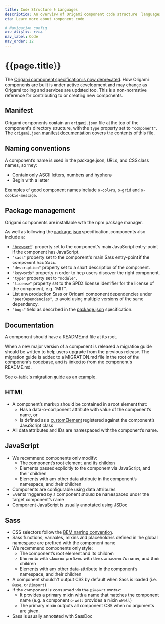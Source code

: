 ```yaml
---
title: Code Structure & Languages
description: An overview of Origami component code structure, languages, and conventions.
cta: Learn more about component code

# Navigation config
nav_display: true
nav_label: Code
nav_order: 12
---
```


# {{page.title}}

The <a href="https://origami.ft.com/blog/2021/06/01/newsletter/#the-origami-specification-is-no-more">Origami component specification is now deprecated</a>. How Origami components are built is under active development and may change as Origami tooling and services are updated too. This is a non-normative reference for contributing to or creating new components.

## Manifest

Origami components contain an `origami.json` file at the top of the
component's directory structure, with the `type` property set to `"component"`. The [`origami.json` manifest documentation](/docs/manifests/origami-json/) covers the contents of this file.

## Naming conventions

A component’s name is used in the package.json, URLs, and CSS class names, so they:

- Contain only ASCII letters, numbers and hyphens
- Begin with a letter

<aside>
	Examples of good component names include
	<code>o-colors</code>,
	<code>o-grid</code> and
	<code>o-cookie-message</code>.
</aside>

## Package management

Origami components are installable with the npm package manager.

As well as following the
[package.json](https://docs.npmjs.com/cli/v7/configuring-npm/package-json) specification, components also include a:

- [`"browser"`](https://docs.npmjs.com/cli/v7/configuring-npm/package-json#browser)`
  property set to the component's main JavaScript entry-point if the component
  has JavaScript.
- `"sass"` property set to the component's main Sass
  entry-point if the component has Sass.
- `"description"` property set to a short description of the
  component.
- `"keywords"` property in order to help users discover the right
  component.
- `"type"` property set to `"module"`.
- `"license"` property set to the SPDX license identifier for the
  license of the component, e.g. "MIT".
- List any production Sass or Origami component dependencies under
  `"peerDependencies"`, to avoid using multiple versions of the same dependency.
- `"bugs"` field as described in the [package.json](https://docs.npmjs.com/cli/v7/configuring-npm/package-json) specification.

## Documentation

A component should have a README.md file at its root.

When a new major version of a component is released a migration guide should be written to help users upgrade from the previous release. The migration guide
is added to a MIGRATION.md file in the root of the component's codebase,
and is linked to from the component's README.md.

<aside>
	See
	<a href="https://github.com/Financial-Times/o-table#migration">
		o-table's migration guide
	</a>
	as an example.
</aside>

## HTML

- A component’s markup should be contained in a root element that:
	- Has a data-o-component attribute with value of the component’s name, or
	- Is defined as a
	  [customElement](https://html.specification.whatwg.org/multipage/custom-elements.html#custom-element)
	  registered against the component’s JavaScript class
- All data attributes and IDs are namespaced with the component’s name.

## JavaScript

- We recommend components only modify:
	- The component’s root element, and its children
	- Elements passed explicitly to the component via JavaScript, and their
	  children
	- Elements with any other data attribute in the component’s namespace,
  	  and their children
- Components are configurable using data attributes
- Events triggered by a component should be namespaced under the
    target component’s name
- Component JavaScript is usually annotated using JSDoc

## Sass

- CSS selectors follow the [BEM naming convention](https://en.bem.info/methodology/naming-convention/).
- Sass functions, variables, mixins and placeholders defined in the global
  namespace are prefixed with the component name
- We recommend components only style:
	- The component’s root element and its children
	- Elements with classes prefixed with the component’s name, and their
	  children
	- Elements with any other data-attribute in the component’s namespace, and
	  their children
- A component shouldn't output CSS by default when Sass is loaded (i.e. `@use`, or
  `@import`)
- If the component is consumed via the `@import` syntax:
	- It provides a primary mixin with a name that matches the component
	  name (e.g. a component `o-well` provides a mixin `oWell`)
	- The primary mixin outputs all component CSS when no arguments are
	  given.
- Sass is usually annotated with SassDoc
